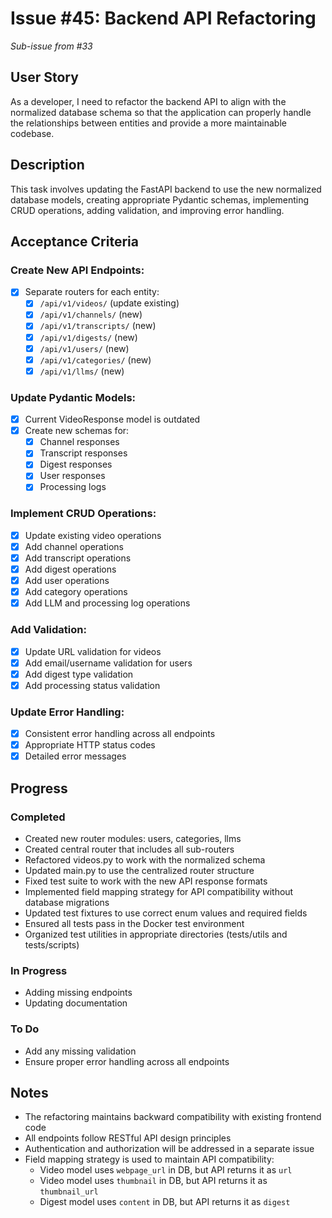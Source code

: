 # Issue #45: Backend API Refactoring

*Sub-issue from #33*

## User Story
As a developer, I need to refactor the backend API to align with the normalized database schema so that the application can properly handle the relationships between entities and provide a more maintainable codebase.

## Description
This task involves updating the FastAPI backend to use the new normalized database models, creating appropriate Pydantic schemas, implementing CRUD operations, adding validation, and improving error handling.

## Acceptance Criteria

### Create New API Endpoints:
- [x] Separate routers for each entity:
  - [x] `/api/v1/videos/` (update existing)
  - [x] `/api/v1/channels/` (new)
  - [x] `/api/v1/transcripts/` (new)
  - [x] `/api/v1/digests/` (new)
  - [x] `/api/v1/users/` (new)
  - [x] `/api/v1/categories/` (new)
  - [x] `/api/v1/llms/` (new)

### Update Pydantic Models:
- [x] Current VideoResponse model is outdated
- [x] Create new schemas for:
  - [x] Channel responses
  - [x] Transcript responses
  - [x] Digest responses
  - [x] User responses
  - [x] Processing logs

### Implement CRUD Operations:
- [x] Update existing video operations
- [x] Add channel operations
- [x] Add transcript operations
- [x] Add digest operations
- [x] Add user operations
- [x] Add category operations
- [x] Add LLM and processing log operations

### Add Validation:
- [x] Update URL validation for videos
- [x] Add email/username validation for users
- [x] Add digest type validation
- [x] Add processing status validation

### Update Error Handling:
- [x] Consistent error handling across all endpoints
- [x] Appropriate HTTP status codes
- [x] Detailed error messages

## Progress

### Completed
- Created new router modules: users, categories, llms
- Created central router that includes all sub-routers
- Refactored videos.py to work with the normalized schema
- Updated main.py to use the centralized router structure
- Fixed test suite to work with the new API response formats
- Implemented field mapping strategy for API compatibility without database migrations
- Updated test fixtures to use correct enum values and required fields
- Ensured all tests pass in the Docker test environment
- Organized test utilities in appropriate directories (tests/utils and tests/scripts)

### In Progress
- Adding missing endpoints
- Updating documentation

### To Do
- Add any missing validation
- Ensure proper error handling across all endpoints

## Notes
- The refactoring maintains backward compatibility with existing frontend code
- All endpoints follow RESTful API design principles
- Authentication and authorization will be addressed in a separate issue
- Field mapping strategy is used to maintain API compatibility:
  - Video model uses `webpage_url` in DB, but API returns it as `url`
  - Video model uses `thumbnail` in DB, but API returns it as `thumbnail_url`
  - Digest model uses `content` in DB, but API returns it as `digest`
